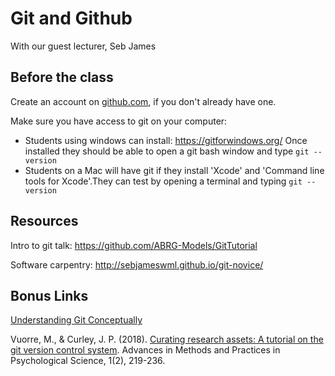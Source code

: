 
# Git and Github

With our guest lecturer, Seb James

## Before the class

Create an account on [github.com](https://github.com/), if you don't already have one.

Make sure you have access to git on your computer:

 * Students using windows can install: https://gitforwindows.org/ Once installed they should be able to open a git bash window and type ``git --version``
 * Students on a Mac will have git if they install 'Xcode' and 'Command line tools for Xcode'.They can test by opening a terminal and typing ``git --version``



## Resources 

Intro to git talk: https://github.com/ABRG-Models/GitTutorial

Software carpentry: http://sebjameswml.github.io/git-novice/

## Bonus Links

[Understanding Git Conceptually](https://www.sbf5.com/~cduan/technical/git/)

Vuorre, M., & Curley, J. P. (2018). [Curating research assets: A tutorial on the git version control system](https://journals.sagepub.com/doi/full/10.1177/2515245918754826). Advances in Methods and Practices in Psychological Science, 1(2), 219-236.
